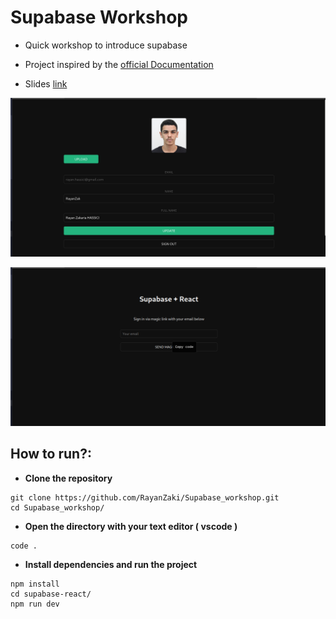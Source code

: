 # Supabase Workshop

- Quick workshop to introduce supabase
- Project inspired by the [official Documentation](https://supabase.com/docs/guides/getting-started/tutorials/with-react?database-method=sql)

- Slides [link](https://docs.google.com/presentation/d/1BFAaGYSvgKdOC5dF8OK7IIzwNB-oSxL26SldHt87D3I/edit?usp=sharing)

![](image-1.png)

![](image.png)

## How to run?:

- **Clone the repository** 
```
git clone https://github.com/RayanZaki/Supabase_workshop.git
cd Supabase_workshop/
```
- **Open the directory with your text editor ( vscode )**
```
code .
```

- **Install dependencies and run the project**
```
npm install
cd supabase-react/
npm run dev
```
